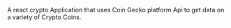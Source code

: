 A react crypto Application that uses Coin Gecko platform Api to get data on a variety of Crypto Coins.
